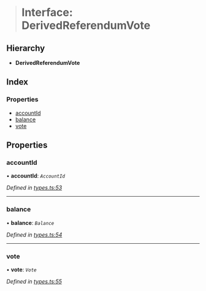 > # Interface: DerivedReferendumVote

## Hierarchy

* **DerivedReferendumVote**

## Index

### Properties

* [accountId](_types_.derivedreferendumvote.md#accountid)
* [balance](_types_.derivedreferendumvote.md#balance)
* [vote](_types_.derivedreferendumvote.md#vote)

## Properties

###  accountId

• **accountId**: *`AccountId`*

*Defined in [types.ts:53](https://github.com/polkadot-js/api/blob/50a2314/packages/api-derive/src/types.ts#L53)*

___

###  balance

• **balance**: *`Balance`*

*Defined in [types.ts:54](https://github.com/polkadot-js/api/blob/50a2314/packages/api-derive/src/types.ts#L54)*

___

###  vote

• **vote**: *`Vote`*

*Defined in [types.ts:55](https://github.com/polkadot-js/api/blob/50a2314/packages/api-derive/src/types.ts#L55)*